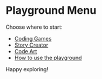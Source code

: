 # Playground Menu

Choose where to start:

- [Coding Games](coding-games/)
- [Story Creator](story-creator/)
- [Code Art](code-art/)
- [How to use the playground](../docs/USAGE.md)

Happy exploring!
